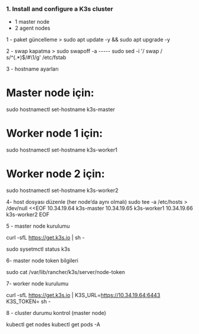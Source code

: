 ### 1. Install and configure a K3s cluster
- 1 master node
- 2 agent nodes


1 - paket güncelleme > sudo apt update -y && sudo apt upgrade -y

2 - swap kapatma > sudo swapoff -a  ----- sudo sed -i '/ swap / s/^\(.*\)$/#\1/g' /etc/fstab 

3 - hostname ayarları  

# Master node için:
sudo hostnamectl set-hostname k3s-master

# Worker node 1 için:
sudo hostnamectl set-hostname k3s-worker1

# Worker node 2 için:
sudo hostnamectl set-hostname k3s-worker2


4- host dosyası düzenle (her node’da aynı olmalı)
sudo tee -a /etc/hosts > /dev/null <<EOF
10.34.19.64 k3s-master
10.34.19.65 k3s-worker1
10.34.19.66 k3s-worker2
EOF

5 -  master node kurulumu 

curl -sfL https://get.k3s.io | sh -

sudo sysetmctl status k3s



6- master node token bilgileri 

sudo cat /var/lib/rancher/k3s/server/node-token


7- worker node kurulumu

curl -sfL https://get.k3s.io | K3S_URL=https://10.34.19.64:6443 K3S_TOKEN=<TOKEN> sh -


8 - cluster durumu kontrol (master node)

kubectl get nodes
kubectl get pods -A


